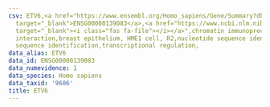 ```yaml
---
csv: ETV6,<a href="https://www.ensembl.org/Homo_sapiens/Gene/Summary?db=core;g=ENSG00000139083"
  target="_blank">ENSG00000139083</a>,<a href="https://www.ncbi.nlm.nih.gov/pubmed/22863008"
  target="_blank"><i class="fas fa-file"></i></a>",chromatin immunoprecipitation assay,direct
  interaction,breast epithelium, HME1 cell, R2,nucleotide sequence identification,nucleotide
  sequence identification,transcriptional regulation,
data_alias: ETV6
data_id: ENSG00000139083
data_numevidence: 1
data_species: Homo sapiens
data_taxid: '9606'
title: ETV6
---
```

